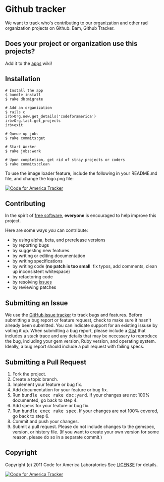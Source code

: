 Github tracker
=======

We want to track who's contributing to our organization and other rad organization projects on Github. Bam, Github Tracker.

Does your project or organization use this projects?
------------------------------------------
Add it to the [apps](http://github.com/codeforamerica/github_tracker/wiki/apps) wiki!

Installation
------------
    # Install the app
    $ bundle install
    $ rake db:migrate

    # Add an organization
    $ rails c
    irb>Org.new.get_details('codeforamerica')
    irb>Org.last.get_projects
    irb>exit

    # Queue up jobs
    $ rake commits:get

    # Start Worker
    $ rake jobs:work

    # Upon completion, get rid of stray projects or coders
    $ rake commits:clean

To use the image loader feature, include the following in your README.md file, and change the logo.png file:

[![Code for America Tracker](http://stats.codeforamerica.org/codeforamerica/github_tracker.png)](http://stats.codeforamerica.org/projects/github_tracker)

Contributing
------------
In the spirit of [free software](http://www.fsf.org/licensing/essays/free-sw.html), **everyone** is encouraged to help improve this project.

Here are some ways *you* can contribute:

* by using alpha, beta, and prerelease versions
* by reporting bugs
* by suggesting new features
* by writing or editing documentation
* by writing specifications
* by writing code (**no patch is too small**: fix typos, add comments, clean up inconsistent whitespace)
* by refactoring code
* by resolving [issues](http://github.com/codeforamerica/github_tracker/issues)
* by reviewing patches

Submitting an Issue
-------------------
We use the [GitHub issue tracker](http://github.com/codeforamerica/github_tracker/issues) to track bugs and
features. Before submitting a bug report or feature request, check to make sure it hasn't already
been submitted. You can indicate support for an existing issuse by voting it up. When submitting a
bug report, please include a [Gist](http://gist.github.com/) that includes a stack trace and any
details that may be necessary to reproduce the bug, including your gem version, Ruby version, and
operating system. Ideally, a bug report should include a pull request with failing specs.

Submitting a Pull Request
-------------------------
1. Fork the project.
2. Create a topic branch.
3. Implement your feature or bug fix.
4. Add documentation for your feature or bug fix.
5. Run <tt>bundle exec rake doc:yard</tt>. If your changes are not 100% documented, go back to step 4.
6. Add specs for your feature or bug fix.
7. Run <tt>bundle exec rake spec</tt>. If your changes are not 100% covered, go back to step 6.
8. Commit and push your changes.
9. Submit a pull request. Please do not include changes to the gemspec, version, or history file. (If you want to create your own version for some reason, please do so in a separate commit.)

Copyright
---------
Copyright (c) 2011 Code for America Laboratories
See [LICENSE](https://github.com/codeforamerica/github_tracker/blob/master/LICENSE.mkd) for details.

[![Code for America Tracker](http://stats.codeforamerica.org/codeforamerica/github_tracker.png)][tracker]

[tracker]: http://stats.codeforamerica.org/projects/github_tracker


